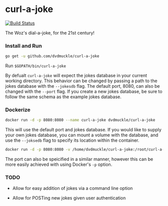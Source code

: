 # curl-a-joke
[![Build Status](https://travis-ci.org/dvdmuckle/curl-a-joke.svg?branch=master)](https://travis-ci.org/dvdmuckle/curl-a-joke)

The Woz's dial-a-joke, for the 21st century!

### Install and Run

```bash
go get -u github.com/dvdmuckle/curl-a-joke
```
Run `$GOPATH/bin/curl-a-joke`

By defualt `curl-a-joke` will expect the jokes database in your current working directory. This behavior can be changed by passing a path to the jokes database with the `--jokesdb` flag. The default port, 8080, can also be changed with the `--port` flag. If you create a new jokes database, be sure to follow the same schema as the example jokes database.

### Dockerize

```bash
docker run -d -p 8080:8080 --name curl-a-joke dvdmuckle/curl-a-joke
```

This will use the default port and jokes database. If you would like to supply your own jokes database, you can mount a volume with the database,  and use the `--joksedb` flag to specify its location within the container.

```bash
docker run -d -p 8080:8080 -v /home/dvdmuckle/curl-a-joke:/root/curl-a-joke --name curl-a-joke dvdmuckle/curl-a-joke --jokesdb /root/curl-a-joke/jokes.db
```
The port can also be speicified in a similar manner, however this can be more easily achieved with using Docker's `-p` option.

### TODO

* Allow for easy addition of jokes via a command line option

* Allow for POSTing new jokes given user authentication
